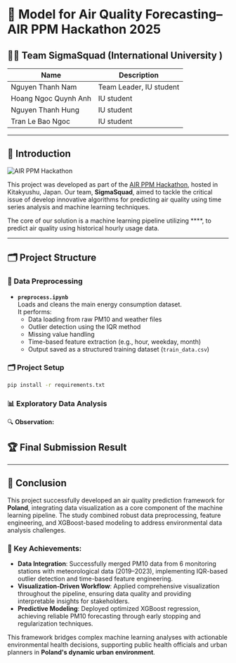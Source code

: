 # 🔋 Model for Air Quality Forecasting– AIR PPM Hackathon 2025

## 👨‍💻 Team SigmaSquad (International University )

| Name                  | Description             |
| --------------------- | ----------------------- |
| Nguyen Thanh Nam      | Team Leader, IU student |
| Hoang Ngoc Quynh Anh | IU student              |
| Nguyen Thanh Hung     | IU student              |
| Tran Le Bao Ngoc      | IU student              |

---

## 🧠 Introduction

![AIR PPM Hackathon]()

This project was developed as part of the [AIR PPM Hackathon](https://www.airppm.org/home), hosted in Kitakyushu, Japan.
Our team, **SigmaSquad**, aimed to tackle the critical issue of develop innovative algorithms for predicting air quality using time series analysis and machine learning techniques.

The core of our solution is a machine learning pipeline utilizing \*\*\*\*, to predict air quality using historical hourly usage data.

---

## 🗂️ Project Structure

### 📁 Data Preprocessing

- **`preprocess.ipynb`**  
  Loads and cleans the main energy consumption dataset.  
  It performs:
  - Data loading from raw PM10 and weather files
  - Outlier detection using the IQR method
  - Missing value handling
  - Time-based feature extraction (e.g., hour, weekday, month)
  - Output saved as a structured training dataset (`train_data.csv`)

### 🗂️ Project Setup

```bash
pip install -r requirements.txt
```

### 📊 Exploratory Data Analysis

🔍 **Observation:**

## 🏆 Final Submission Result

---

## 🧾 Conclusion

This project successfully developed an air quality prediction framework for **Poland**, integrating data visualization as a core component of the machine learning pipeline. The study combined robust data preprocessing, feature engineering, and XGBoost-based modeling to address environmental data analysis challenges.

### 🔑 Key Achievements:

- **Data Integration**: Successfully merged PM10 data from 6 monitoring stations with meteorological data (2019–2023), implementing IQR-based outlier detection and time-based feature engineering.
- **Visualization-Driven Workflow**: Applied comprehensive visualization throughout the pipeline, ensuring data quality and providing interpretable insights for stakeholders.
- **Predictive Modeling**: Deployed optimized XGBoost regression, achieving reliable PM10 forecasting through early stopping and regularization techniques.

This framework bridges complex machine learning analyses with actionable environmental health decisions, supporting public health officials and urban planners in **Poland's dynamic urban environment**.
